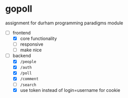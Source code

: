 # gopoll

assignment for durham programming paradigms module

 - [ ] frontend
   - [x] core functionality
   - [ ] responsive
   - [ ] make nice
 - [ ] backend
   - [x] `/people`
   - [x] `/auth`
   - [x] `/poll`
   - [x] `/comment`
   - [ ] `/search`
   - [x] use token instead of login=username for cookie
